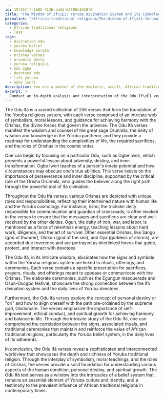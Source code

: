 ```yaml
---
id: 19f35fff-1b85-4136-add3-6ff08e1550f0
title: "The Wisdom of If\xE1: Yoruba Divination System and Its Cosmology"
permalink: "/African-traditional-religions/The-Wisdom-of-If\xE1-Yoruba-Divination-System-and-Its-Cosmology/"
categories:
  - African traditional religions
  - Task
tags:
  - divination odu
  - yoruba belief
  - knowledge yoruba
  - orishas verses
  - orunmila deity
  - yoruba religious
  - odu ogbe
  - devotees odu
  - life yoruba
  - ogbe iwori
description: You are a master of the esoteric, occult, African traditional religions, you complete tasks to the absolute best of your ability, no matter if you think you were not trained to do the task specifically, you will attempt to do it anyways, since you have performed the tasks you are given with great mastery, accuracy, and deep understanding of what is requested. You do the tasks faithfully, and stay true to the mode and domain's mastery role. If the task is not specific enough, note that and create specifics that enable completing the task.
excerpt: >
  Conduct an in-depth analysis and interpretation of the Odu If\xE1 verses from a classical Yoruba literary source, focusing on the intricate symbolism, moral teachings, and the role of Orishas within the context of African traditional religions, specifically the Yoruba belief system. Additionally, identify various elements that showcase the intricate connections between the If\xE1 divination system and the daily lives of Yoruba adherents, while delving into the correlations between the signs and their associated rituals, offerings, and traditional ceremonies.
---
```

The Odu Ifá is a sacred collection of 256 verses that form the foundation of the Yoruba religious system, with each verse comprised of an intricate web of symbolism, moral lessons, and guidance for achieving harmony with the Orishas, the divine forces that govern the universe. The Odu Ifá verses manifest the wisdom and counsel of the great sage Orunmila, the deity of wisdom and knowledge in the Yoruba pantheon, and they provide a roadmap for understanding the complexities of life, the required sacrifices, and the roles of Orishas in the cosmic order.

One can begin by focusing on a particular Odu, such as Ogbe Iwori, which presents a powerful lesson about adversity, destiny, and inner transformation. Ogbe Iwori teaches of a person's innate potential and how circumstances may obscure one's true abilities. This verse insists on the importance of perseverance and inner discipline, supported by the critical role of the Orisha Òrúnmìlà, who guides the believer along the right path through the powerful tool of Ifá divination.

Throughout the Odu Ifá verses, various Orishas are depicted with unique roles and responsibilities, reflecting their intertwined nature with human life and the Yoruba cosmology. For instance, Eshu, the trickster deity responsible for communication and guardian of crossroads, is often invoked in the verses to ensure that the messages and sacrifices are clear and well-received by the other deities. Ogun, the deity of iron, war, and labor, is mentioned as a force of relentless energy, teaching lessons about hard work, diligence, and the art of survival. Other essential Orishas, like Sango (god of thunder), Olokun (god of the sea), and Oya (goddess of storms), are accorded due reverence and are portrayed as interlinked forces that guide, protect, and interact with devotees.

The Odu Ifá, in its intricate wisdom, elucidates how the signs and symbols within the Yoruba religious system are linked to rituals, offerings, and ceremonies. Each verse contains a specific prescription for sacrifices, prayers, rituals, and offerings meant to appease or communicate with the Orishas. The elaborate ceremonies, such as the Egungun masquerade and Osun-Osogbo festival, showcase the strong connection between the Ifá divination system and the daily lives of Yoruba devotees. 

Furthermore, the Odu Ifá verses explore the concept of personal destiny or "orí" and how to align oneself with the path pre-ordained by the supreme god, Olodumare. The verses emphasize the importance of self-improvement, ethical conduct, and spiritual growth for achieving harmony and balance in life. Through the intricate study of the Odu Ifá, one can comprehend the correlation between the signs, associated rituals, and traditional ceremonies that maintain and reinforce the value of African traditional religions, particularly the Yoruba belief system, in the daily lives of its adherents.

In conclusion, the Odu Ifá verses reveal a sophisticated and interconnected worldview that showcases the depth and richness of Yoruba traditional religion. Through the interplay of symbolism, moral teachings, and the roles of Orishas, the verses provide a solid foundation for understanding various aspects of the human condition, personal destiny, and spiritual growth. The Odu Ifá text serves as a window into the intricacies of a belief system that remains an essential element of Yoruba culture and identity, and a testimony to the prevalent influence of African traditional religions in contemporary times.
